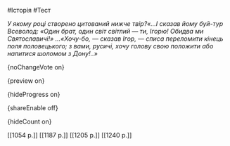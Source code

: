 #Історія #Тест

*У якому році створено цитований нижче твір?«...І сказав йому  буй-тур Всеволод: «Один брат, один світ світлий — ти, Ігорю! Обидва ми  Святославичі!» ...«Хочу-бо, — сказав Ігор, — списа переломити кінець  поля половецького; з вами, русичі, хочу голову свою положити або  напитися шоломом з Дону!..»*

{noChangeVote on}

{preview on}

{hideProgress on}

{shareEnable off}

{hideCount on}

[[1054 р.]]
[[1187 р.]]
[[1205 р.]]
[[1240 р.]]
